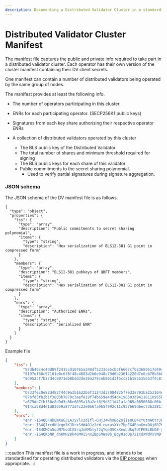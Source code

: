 ```yaml
---
description: Documenting a Distributed Validator Cluster in a standardised file format
---
```


# Distributed Validator Cluster Manifest

The manifest file captures the public and private info required to take part in a distributed validator cluster. Each operator has their own version of the cluster manifest containing their DV client secrets.

One manifest can contain a number of distributed validators being operated by the same group of nodes.

The manifest provides at least the following info.

- The number of operators participating in this cluster.
- ENRs for each participating operator. (SECP256K1 public keys)
- Signatures from each key share authorising their respective operator ENRs
- A collection of distributed validators operated by this cluster

  - The BLS public key of the Distributed Validator
  - The total number of shares and minimum threshold required for signing
  - The BLS public keys for each share of this validator
  - Public commitments to the secret sharing polynomial.
    - Used to verify partial signatures during signature aggregation.

### JSON schema

The JSON schema of the DV manifest file is as follows.

```json5
{
  "type": "object",
  "properties": {
    "tss": {
      "type": "array",
      "description": "Public commitments to secret sharing polynomial",
      "items": {
        "type": "string",
        "description": "Hex serialization of BLS12-381 G1 point in compressed form"
      }
    },
    "members": {
      "type": "array",
      "description": "BLS12-381 pubkeys of QBFT members",
      "items": {
        "type": "string",
        "description": "Hex serialization of BLS12-381 G1 point in compressed form"
      }
    },
    "enrs": {
      "type": "array",
      "description": "Authorized ENRs",
      "items": {
        "type": "string",
        "description": "Serialized ENR"
      }
    }
  }
}
```

Example file

```json
{
	"tss": [
		"87db49c4c40d89f2415cd10765a348df5233ce5cb5f6667cf023680517d494bece8289e047da2488c87bc84a22a3a229",
		"8197ef68c97101e0c6f8f48c4883d2b6e948c79d6b23614220d7e6cb70b3b0473df64d20bd68539365c531e179ee9639",
		"8d952cf7b27d4c8071eb8bdd3de39a279ceb801d3f6cc21b185535653f4c81d9546b0e3b5d010636abdb6291264c562b"
	],
	"members": [
		"b733fec0e82d482f44c9a3b1622b6f31343d37084825f7e338793ba253164e0f0c01af6bfb7ec8e3e93e5001fe0f6d4a",
		"87bfd3fb2b1f3803b7879c3aefa19f74b659e4d54d4198503d94116110955beeef3ba3ba9b279b1155932286499fb91c",
		"a675dd7fbf50e8d9d3c86e6895a18a2ef6f9d311d41afa965a0850688c06bffa0d5fa9495a49a26c1275ce16982796b7",
		"914ca58d4e1d83659a8773d4c22e066fa965f992c11c957669d6ec7363281785b138723e139df4f86829252cd0c1a0b4"
	],
	"enrs": [
		"enr:-IS4QOFHbEmXaGJLA3SVlxzdIfl-GHj34whXBoZnjis8CB4xY0tmAOtrJLVe4DOTaovuPK-9w957RIAxI8DsXZM9k14BgmlkgnY0gmlwhLrX64GJc2VjcDI1NmsxoQI8CxcDw3mohnRxoOkL-nuxV-QdAk1Nm4Mw3klXkr4sSYN0Y3CCJpU=",
		"enr:-IS4QIrcdKUzqmlKJDrxSdW4OJz2cW_cwrasXYc7bpEG4RouGmxOUj6R7K1RmtNyTPSR2v62nawk3b7QO8OwTJoD6w4BgmlkgnY0gmlwhMkEDBqJc2VjcDI1NmsxoQMmH-veW70QZOibI2-DUf5W4oqUTVIAnZugMX7vSwy7OoN0Y3CCJpU=",
		"enr:-IS4QMCn5qdN7bodIX5rqJnKMblyf2qYqeQSCxXewLUkq7UfPKBi8bD8-ytGYF0GZGHWK8WQ3vTaqi610t-ofXw_4mwBgmlkgnY0gmlwhNCgZkWJc2VjcDI1NmsxoQPdLhVvXOOMFoqglBB9zDiJEiSwi7MIMHjyKB4o6Fdv_IN0Y3CCJpU=",
		"enr:-IS4QKpNR_dnKMH28k46MHi5nXZBpSMWaBb_Bqy0sdOp72IKdXWdVxVND-ur-31qO1FhjalM5Uz2nkBE0968kKndse8BgmlkgnY0gmlwhEvZrWOJc2VjcDI1NmsxoQLiUs6XmW_0fVAhFYkQewDlLYvHrc3MOGCzy2tJQxBrBIN0Y3CCJpU="
	]
}
```

:::caution 
This manifest file is a work in progress, and intends to be standardised for operating distributed validators via the [EIP process](../dvk/01_distributed-validator-keys.md#standardising-the-format-of-dvks) when appropriate.
:::